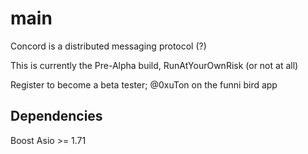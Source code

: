 # main
Concord is a distributed messaging protocol (?)

This is currently the Pre-Alpha build, RunAtYourOwnRisk (or not at all)

Register to become a beta tester; @0xuTon on the funni bird app

## Dependencies
Boost Asio >= 1.71